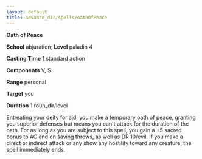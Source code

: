 ```yaml
---
layout: default
title: advance_dir/spells/oathOfPeace
---
```

 **Oath of Peace**

**School** abjuration; **Level** paladin 4

**Casting Time** 1 standard action

**Components** V, S

**Range** personal

**Target** you

**Duration** 1 roun_dir/level

Entreating your deity for aid, you make a temporary oath of peace, granting you superior defenses but means you can't attack for the duration of the oath. For as long as you are subject to this spell, you gain a +5 sacred bonus to AC and on saving throws, as well as DR 10/evil. If you make a direct or indirect attack or any show any hostility toward any creature, the spell immediately ends.

